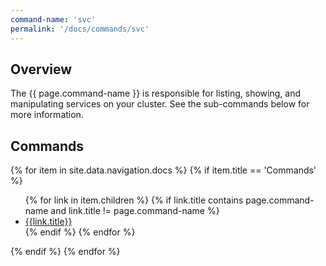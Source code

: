 ```yaml
---
command-name: 'svc'
permalink: '/docs/commands/svc'
---
```


<h2> Overview </h2>

<p>
The {{ page.command-name }} is responsible for listing, showing, and manipulating services on your cluster. See the sub-commands below for more information.
</p>

<h2> Commands </h2>

<p>
{% for item in site.data.navigation.docs %}
    {% if item.title == 'Commands' %}
        <ul>
        {% for link in item.children %}
            {% if link.title contains page.command-name and link.title != page.command-name %}
                <li><a href="{{site.baseurl}}{{link.url}}">{{link.title}}</a></li>
            {% endif %}
        {% endfor %}
        </ul>
    {% endif %}
{% endfor %}
</p>
